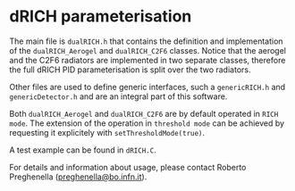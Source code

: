 # dRICH parameterisation

The main file is `dualRICH.h` that contains the definition and implementation of the `dualRICH_Aerogel` and `dualRICH_C2F6` classes.
Notice that the aerogel and the C2F6 radiators are implemented in two separate classes, therefore the full dRICH PID parameterisation is split over the two radiators.

Other files are used to define generic interfaces, such a `genericRICH.h` and `genericDetector.h` and are an integral part of this software.

Both `dualRICH_Aerogel` and `dualRICH_C2F6` are by default operated in `RICH mode`. The extension of the operation in `threshold mode` can be achieved by requesting it explicitely with `setThresholdMode(true)`.

A test example can be found in `dRICH.C`.

For details and information about usage, please contact Roberto Preghenella (preghenella@bo.infn.it).
